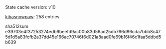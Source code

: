 State cache version: v10

[kibasnowpaw](https://github.com/kibasnowpaw): 258 entries

sha512sum e39703e4f37253274edb6beefd9ac00b83d56ad25db766d86cda7bbb8c475d1d5a83fcfb2a37dd45e166ac70746f6d021a8aad0fe69b16f46c1faa5ddbd5b639
